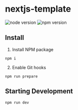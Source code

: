 # nextjs-template

![node version](https://img.shields.io/badge/node-18.12.1-48C628.svg?style=flat-square) ![npm version](https://img.shields.io/badge/npm-v8.19.2-2D7DBE.svg?style=flat-square)

## Install

1. Install NPM package

```shell
npm i
```

2. Enable Git hooks

```shell
npm run prepare
```

## Starting Development

```shell
npm run dev
```

